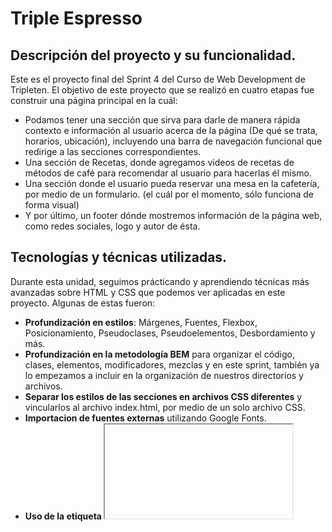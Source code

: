 # Triple Espresso

## Descripción del proyecto y su funcionalidad.

Este es el proyecto final del Sprint 4 del Curso de Web Development de Tripleten. El objetivo de este proyecto que se realizó en cuatro etapas fue construir una página principal en la cuál:

- Podamos tener una sección que sirva para darle de manera rápida contexto e información al usuario acerca de la página (De qué se trata, horarios, ubicación), incluyendo una barra de navegación funcional que redirige a las secciones correspondientes.
- Una sección de Recetas, donde agregamos videos de recetas de métodos de café para recomendar al usuario para hacerlas él mismo.
- Una sección donde el usuario pueda reservar una mesa en la cafetería, por medio de un formulario. (el cuál por el momento, sólo funciona de forma visual)
- Y por último, un footer dónde mostremos información de la página web, como redes sociales, logo y autor de ésta.

## Tecnologías y técnicas utilizadas.

Durante esta unidad, seguimos prácticando y aprendiendo técnicas más avanzadas sobre HTML y CSS que podemos ver aplicadas en este proyecto. Algunas de estas fueron:

- **Profundización en estilos**: Márgenes, Fuentes, Flexbox, Posicionamiento, Pseudoclases, Pseudoelementos, Desbordamiento y más.
- **Profundización en la metodología BEM** para organizar el código, clases, elementos, modificadores, mezclas y en este sprint, también ya lo empezamos a incluir en la organización de nuestros directorios y archivos.
- **Separar los estilos de las secciones en archivos CSS diferentes** y vincularlos al archivo index.html, por medio de un solo archivo CSS.
- **Importacion de fuentes externas** utilizando Google Fonts.
- **Uso de la etiqueta <iframe>**: Para importar contenido de Youtube a una de las secciones de la página.
- **Creación de Formularios**: Así como las diferentes entradas de información que existen, botones, placeholders, etiquetas y algunas formas de darles diferentes estilos.

## Estructura y funcionalidad del proyecto.

En esta parte, detallaré cada una de las secciones del sitio, así como lo que apliqué y aprendí en cada una de ellas. A continuación más detalle de cada una.

### Sección Header

![Header](https://github.com/heyzyanlml/web_project_coffeeshop/assets/166194594/df451779-d291-4439-a77a-70bb3191304f)

1.  **Logo de la Empresa:** siendo uno de los elementos dentro del menú de navegación, debía mostrarse en la esquina superior izquierda, por lo que se utilizó `flex` para separar este elemento de los enlaces de navegación, y se agregó `position: relative`para poder posicionarlo en las coordenadas que nos marcaba el brief.

2.  **Menú de Navegación:** Cada elemento del menú está vinculado a su sección correspondiente por medio de la etiqueta `<a>` y su propiedad `href=#` y el id correspondiente. También se agregó un efecto con `:hover` para cambiar de color el enlace cuando el cursor estuviera pasara por encima de él.

3.  **Posicionamiento de títulos y descripciones e imágenes:** En esta parte, nos pusieron una dificultad que era que el título que debía estar en una sola etiqueta debia de tener diferente tipografía, lo cuál logramos con la etiqueta `<span>`. Así como también, seguir prácticando `flex-box` y `position.

4.  **Pie de página de Header:** Por medio de `flex-box` y modificadores de clases se logró alinear el contenido como lo pedía el brief, de tener horarios y ubicación dentro de la misma etiqueta y con alineación diferente.

### Sección Recipes

![Recipes](https://github.com/heyzyanlml/web_project_coffeeshop/assets/166194594/5026c930-b386-42ee-80e4-e1e3ff0a356c)

1. **Profundización en estilos de la página**, como agregar imágenes de background y diferentes estilos en torno a ello.

2. **Aprender a usar iframe:** Aprendimosy aplicarmos el agregar contenido embebido en un sitio, así cómo, el cómo darle estilos a esta etiqueta. Esta parte fue especialmente díficil para mí, ya que a la hora de hacer el `iframe` responsivo, mi contenido embebido se cortaba.

### Sección Reservation

![Reservation](https://github.com/heyzyanlml/web_project_coffeeshop/assets/166194594/9396c8c0-c91e-4caf-bd83-946304a132e1)

1. **Aprender a crear formularios:** Aprendimos de la etiqueta `<form>`, y los campos de entradas de información, lo cuál aplicamos en esta parte. Declaramos estos campos como requeridos, y aplicamos estilos y labels a cada uno de ellos.

2. **Creación y Estilos de un Botón**: Aprendimos los diferentes tipos de botones y usamos ese conocimiento para crear un botón de submit para nuestro formulario, así como también aplicarle un efecto `:hover` para cuando le pasaran el cursor por encima su opacidad cambie.

3. **Elaboración de casilla de verificación.** Se utilizó un `<input>` de tipo `type: checkbox`, además de aprender como encapsular el `<input>` dentro `<label>` nos puede ayudar a centrar la casilla de verificación con el texto de ésta.

4. **Darle estilos a los placeholders:** Aprendí a cómo darle estilos a los placeholders para que quedaran como en el brief, el cómo algunos navegadores no detectan los estilos de placeholders por si solos y necesitamos agregar ciertos prefijos para lograr que se apliquen en todos ellos.

### Sección Footer

![Footer](https://github.com/heyzyanlml/web_project_coffeeshop/assets/166194594/577298bf-9194-42cd-9001-5536cddb3f13)

1. **Posicionamiento del Logo:** Ocurre algo parecido que en el logo de la sección `header`, que debe estar en el mismo bloque que el contenido de las redes sociales, teniendo en cuenta el uso de `z-index` para estar por delante de la figura del círculo azul.

2. **Creación y Posicionamiento de una figura:** Es la primera vez que creé una figura a partir de un `<div>`, esto por medio de `border-radius: 50%;`. Además de posicionarlo cómo se pedía el cuál era importante, ya que afectaba a los demás elementos. También, cuidando que el desbordamiento de la figura se escondiera y ésta quedara detrás de el logo.

3. **Creación de la lista de redes sociales:** Seguí prácticando el uso de listas no ordenadas (`<ul>`) y elementos `<li>`. Así como el uso de `Flexbox` para lograr el acomodo que se pedía. En los links de las redes sociales también agregamos un efecto `:hover` al pasar el cursor por encima.

4. **Creación de un elemento copyright:** Para agregar el nombre del autor.
